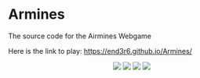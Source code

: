 # Armines
The source code for the Airmines Webgame

Here is the link to play: https://end3r6.github.io/Armines/

<p align="center">
  <img src="https://github.com/End3r6/Armines/blob/master/assets/images/Chapter-3/Am_C3_S2.png">
  <img src="https://github.com/End3r6/Armines/blob/master/assets/images/Chapter-6/Am_C6_S1.png">
  <img src="https://github.com/End3r6/Armines/blob/master/assets/images/Chapter-5/Am_C5_S2.png">
  <img src="https://github.com/End3r6/Armines/blob/master/assets/images/Chapter-6/Am_C6_S2.png">
</p>
